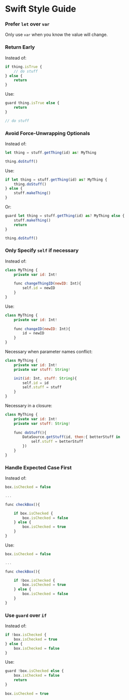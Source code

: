 Swift Style Guide
=================

### Prefer ```let``` over ```var```

Only use ```var``` when you know the value will change.

### Return Early

Instead of:
```js
if thing.isTrue {
    // do stuff
} else {
    return
}
``` 

Use:
```js
guard thing.isTrue else {
    return
}

// do stuff
``` 

### Avoid Force-Unwrapping Optionals

Instead of:
```js
let thing = stuff.getThing(id) as! MyThing

thing.doStuff()
``` 

Use:
```js
if let thing = stuff.getThing(id) as? MyThing {
    thing.doStuff()
} else {
    stuff.makeThing()
}
```

Or:
```js
guard let thing = stuff.getThing(id) as? MyThing else {
    stuff.makeThing()
    return
}

thing.doStuff()

``` 

### Only Specify ```self``` if necessary

Instead of:
```js
class MyThing {
    private var id: Int!
    
    func changeThingID(newID: Int){
        self.id = newID
    }
}
```

Use:
```js
class MyThing {
    private var id: Int!
    
    func changeID(newID: Int){
        id = newID
    }
}
```

Necessary when parameter names conflict:
```js
class MyThing {
    private var id: Int!
    private var stuff: String!

    init(id: Int, stuff: String){
        self.id = id
        self.stuff = stuff
    }
}
```

Necessary in a closure:
```js
class MyThing {
    private var id: Int!
    private var stuff: String!
    
    func doStuff(){
        DataSource.getStuff(id, then:{ betterStuff in
            self.stuff = betterStuff
        })
    }
}
```

### Handle Expected Case First

Instead of:
```js
box.isChecked = false

...

func checkBox(){

    if box.isChecked {
        box.isChecked = false
    } else {
        box.isChecked = true
    }
}
```

Use:
```js
box.isChecked = false

...

func checkBox(){

    if !box.isChecked {
        box.isChecked = true
    } else {
        box.isChecked = false
    }
}
```

### Use ```guard``` over ```if```

Instead of:
```js
if !box.isChecked {
    box.isChecked = true
} else {
    box.isChecked = false
}
```

Use:
```js
guard !box.isChecked else {
    box.isChecked = false
    return
}
    
box.isChecked = true
```
